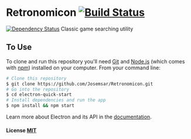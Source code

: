 # Retronomicon [![Build Status](https://travis-ci.org/Josemsar/Retronomicon.svg)](https://travis-ci.org/Josemsar/Retronomicon) 
[![Dependency Status](https://david-dm.org/Josemsar/Retronomicon.svg)](https://david-dm.org/Josemsar/Retronomicon) 
Classic game searching utility

## To Use

To clone and run this repository you'll need [Git](https://git-scm.com) and [Node.js](https://nodejs.org/en/download/) (which comes with [npm](http://npmjs.com)) installed on your computer. From your command line:

```bash
# Clone this repository
$ git clone https://github.com/Josemsar/Retronomicon.git
# Go into the repository
$ cd electron-quick-start
# Install dependencies and run the app
$ npm install && npm start
```

Learn more about Electron and its API in the [documentation](http://electron.atom.io/docs/latest).

#### License [MIT](LICENSE.md)
